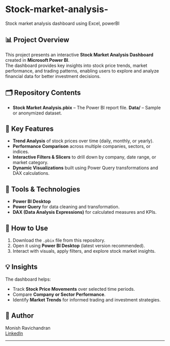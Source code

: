 # Stock-market-analysis-
Stock market analysis dashboard using Excel, powerBI 

## 📊 Project Overview
This project presents an interactive **Stock Market Analysis Dashboard** created in **Microsoft Power BI**.  
The dashboard provides key insights into stock price trends, market performance, and trading patterns, enabling users to explore and analyze financial data for better investment decisions.

## 🗂️ Repository Contents
- **Stock Market Analysis.pbix** – The Power BI report file.
**Data/** – Sample or anonymized dataset.

## 🚀 Key Features
- **Trend Analysis** of stock prices over time (daily, monthly, or yearly).
- **Performance Comparison** across multiple companies, sectors, or indices.
- **Interactive Filters & Slicers** to drill down by company, date range, or market category.
- **Dynamic Visualizations** built using Power Query transformations and DAX calculations.

## 🧰 Tools & Technologies
- **Power BI Desktop**
- **Power Query** for data cleaning and transformation.
- **DAX (Data Analysis Expressions)** for calculated measures and KPIs.

## 🔗 How to Use
1. Download the `.pbix` file from this repository.
2. Open it using **Power BI Desktop** (latest version recommended).
3. Interact with visuals, apply filters, and explore stock market insights.

## 💡 Insights
The dashboard helps:
- Track **Stock Price Movements** over selected time periods.
- Compare **Company or Sector Performance**.
- Identify **Market Trends** for informed trading and investment strategies.

## 👤 Author
Monish Ravichandran  
[LinkedIn](www.linkedin.com/in/monish-r-997a35237)

---
